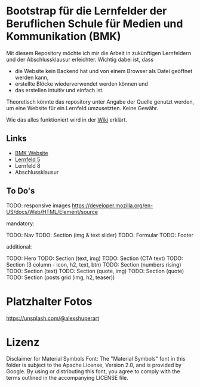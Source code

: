 # Bootstrap für die Lernfelder der Beruflichen Schule für Medien und Kommunikation (BMK)
Mit diesem Repository möchte ich mir die Arbeit in zukünftigen Lernfeldern und der Abschlussklausur erleichter. Wichtig dabei ist, dass
- die Website kein Backend hat und von einem Browser als Datei geöffnet werden kann,
- erstellte Blöcke wiederverwendet werden können und
- das erstellen intuitiv und einfach ist.

Theoretisch könnte das repository unter Angabe der Quelle genutzt werden, um eine Website für ein Lernfeld umzusetzten. Keine Gewähr. 

Wie das alles funktioniert wird in der [Wiki](https://github.com/TomSoerr/tst/wiki) erklärt. 

## Links
- [BMK Website](https://bmk-hh.de/)
- [Lernfeld 5](https://github.com/TomSoerr/LF-05)
- Lernfeld 8
- Abschlussklausur

## To Do's
TODO: responsive images
https://developer.mozilla.org/en-US/docs/Web/HTML/Element/source

mandatory:

TODO: Nav
TODO: Section (img & text slider)
TODO: Formular
TODO: Footer


additional:

TODO: Hero
TODO: Section (text, img)
TODO: Section (CTA text)
TODO: Section (3 column - icon, h2, text, btn)
TODO: Section (numbers rising)
TODO: Section (text)
TODO: Section (quote, img)
TODO: Section (quote)
TODO: Section (posts grid (img, h2, teaser))



# Platzhalter Fotos 
https://unsplash.com/@alexshuperart

# Lizenz
Disclaimer for Material Symbols Font: The "Material Symbols" font in this folder is subject to the Apache License, Version 2.0, and is provided by Google. By using or distributing this font, you agree to comply with the terms outlined in the accompanying LICENSE file.